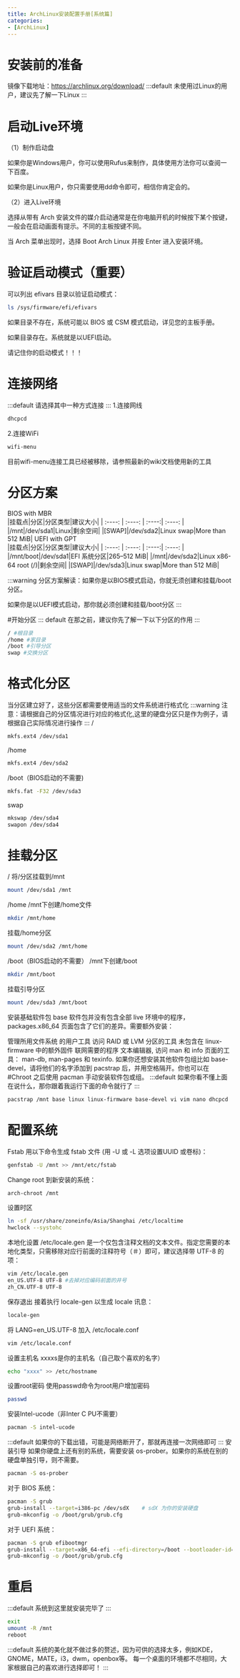 ```yaml
---
title: ArchLinux安装配置手册[系统篇]
categories:
- [ArchLinux]
---
```

# 安装前的准备
镜像下载地址：https://archlinux.org/download/
:::default
未使用过Linux的用户，建议先了解一下Linux
:::

# 启动Live环境
（1）制作启动盘

如果你是Windows用户，你可以使用Rufus来制作，具体使用方法你可以查阅一下百度。

如果你是Linux用户，你只需要使用dd命令即可，相信你肯定会的。

（2）进入Live环境

选择从带有 Arch 安装文件的媒介启动通常是在你电脑开机的时候按下某个按键，一般会在启动画面有提示。不同的主板按键不同。

当 Arch 菜单出现时，选择 Boot Arch Linux 并按 Enter 进入安装环境。

# 验证启动模式（重要）
可以列出 efivars 目录以验证启动模式：
``` bash
ls /sys/firmware/efi/efivars
```
如果目录不存在，系统可能以 BIOS 或 CSM 模式启动，详见您的主板手册。

如果目录存在。系统就是以UEFI启动。

请记住你的启动模式！！！

# 连接网络
:::default
请选择其中一种方式连接
:::
1.连接网线
``` bash
dhcpcd
```
2.连接WiFi
``` bash
wifi-menu
```
目前wifi-menu连接工具已经被移除，请参照最新的wiki文档使用新的工具

# 分区方案
BIOS with MBR			
|挂载点|分区|分区类型|建议大小|
|  :----:     | :----:  | :----:| :----:   |
|/mnt|/dev/sda1|Linux|剩余空间|
|[SWAP]|/dev/sda2|Linux swap|More than 512 MiB|
UEFI with GPT			
|挂载点|分区|分区类型|建议大小|
|  :----:     | :----:  | :----:| :----:   |
|/mnt/boot|/dev/sda1|EFI 系统分区|265–512 MiB|
|/mnt|/dev/sda2|Linux x86-64 root (/)|剩余空间|
|[SWAP]|/dev/sda3|Linux swap|More than 512 MiB|

:::warning
分区方案解读：如果你是以BIOS模式启动，你就无须创建和挂载/boot分区。

如果你是以UEFI模式启动，那你就必须创建和挂载/boot分区
:::

#开始分区
::: default
在那之前，建议你先了解一下以下分区的作用
:::
``` bash
/ #根目录
/home #家目录
/boot #引导分区
swap #交换分区
```

# 格式化分区
当分区建立好了，这些分区都需要使用适当的文件系统进行格式化
:::warning
注意：请根据自己的分区情况进行对应的格式化,这里的硬盘分区只是作为例子，请根据自己实际情况进行操作
:::
/
``` bash
mkfs.ext4 /dev/sda1
```
/home
``` bash
mkfs.ext4 /dev/sda2
```
/boot（BIOS启动的不需要)
```bash
mkfs.fat -F32 /dev/sda3
```
swap
``` bash
mkswap /dev/sda4
swapon /dev/sda4
```
# 挂载分区
/
将/分区挂载到/mnt
``` bash
mount /dev/sda1 /mnt
```
/home
/mnt下创建/home文件
``` bash
mkdir /mnt/home
```
挂载/home分区
``` bash
mount /dev/sda2 /mnt/home
```
/boot（BIOS启动的不需要）
/mnt下创建/boot
``` bash
mkdir /mnt/boot
```
挂载引导分区
``` bash
mount /dev/sda3 /mnt/boot
```
安装基础软件包
base 软件包并没有包含全部 live 环境中的程序，packages.x86_64 页面包含了它们的差异。需要额外安装：

管理所用文件系统 的用户工具
访问 RAID 或 LVM 分区的工具
未包含在 linux-firmware 中的额外固件
联网需要的程序
文本编辑器,
访问 man 和 info 页面的工具： man-db, man-pages 和 texinfo.
如果你还想安装其他软件包组比如 base-devel，请将他们的名字添加到 pacstrap 后，并用空格隔开。你也可以在 #Chroot 之后使用 pacman 手动安装软件包或组。
:::default
如果你看不懂上面在说什么，那你跟着我运行下面的命令就行了
:::
``` bash
pacstrap /mnt base linux linux-firmware base-devel vi vim nano dhcpcd
```
# 配置系统
Fstab
用以下命令生成 fstab 文件 (用 -U 或 -L 选项设置UUID 或卷标)：
``` bash
genfstab -U /mnt >> /mnt/etc/fstab
```
Change root 到新安装的系统：
```bash
arch-chroot /mnt
```
设置时区
```bash
ln -sf /usr/share/zoneinfo/Asia/Shanghai /etc/localtime
hwclock --systohc
```
本地化设置
/etc/locale.gen 是一个仅包含注释文档的文本文件。指定您需要的本地化类型，只需移除对应行前面的注释符号（＃）即可，建议选择带 UTF-8 的项：
```bash
vim /etc/locale.gen
en_US.UTF-8 UTF-8 #去掉对应编码前面的井号
zh_CN.UTF-8 UTF-8
```
保存退出
接着执行 locale-gen 以生成 locale 讯息：
```bash
locale-gen
```
将 LANG=en_US.UTF-8 加入 /etc/locale.conf
```bash
vim /etc/locale.conf
```
设置主机名
xxxxs是你的主机名（自己取个喜欢的名字）
```bash
echo "xxxx" >> /etc/hostname
```
设置root密码
使用passwd命令为root用户增加密码
```bash
passwd
```
安装Intel-ucode（非Inter C PU不需要）
```bash
pacman -S intel-ucode
```
:::default
如果你的下载出错，可能是网络断开了，那就再连接一次网络即可
:::
安装引导
如果你硬盘上还有别的系统，需要安装 os-prober。如果你的系统在别的硬盘单独引导，则不需要。
```bash
pacman -S os-prober
```
对于 BIOS 系统：
```bash
pacman -S grub
grub-install --target=i386-pc /dev/sdX    # sdX 为你的安装硬盘
grub-mkconfig -o /boot/grub/grub.cfg
```
对于 UEFI 系统：
```bash
pacman -S grub efibootmgr
grub-install --target=x86_64-efi --efi-directory=/boot --bootloader-id=GRUB
grub-mkconfig -o /boot/grub/grub.cfg
```
# 重启
:::default
系统到这里就安装完毕了
:::
```bash
exit
umount -R /mnt
reboot
```

:::default
系统的美化就不做过多的赘述，因为可供的选择太多，例如KDE，GNOME，MATE，i3，dwm，openbox等。
每一个桌面的环境都不尽相同，大家根据自己的喜欢进行选择即可！
:::